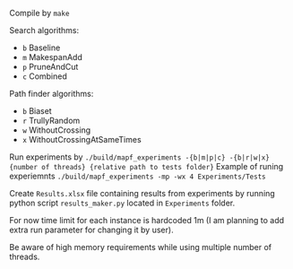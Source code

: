 Compile by `make`

Search algorithms:
- `b` Baseline
- `m` MakespanAdd
- `p` PruneAndCut
- `c` Combined

Path finder algorithms:
- `b` Biaset
- `r` TrullyRandom
- `w` WithoutCrossing
- `x` WithoutCrossingAtSameTimes

Run experiments by `./build/mapf_experiments -{b|m|p|c} -{b|r|w|x} {number of threads} {relative path to tests folder}`
Example of runing experiemnts `./build/mapf_experiments -mp -wx 4 Experiments/Tests`

Create `Results.xlsx` file containing results from experiments by running python script `results_maker.py` located in `Experiments` folder.

For now time limit for each instance is hardcoded 1m (I am planning to add extra run parameter for changing it by user).

Be aware of high memory requirements while using multiple number of threads.
